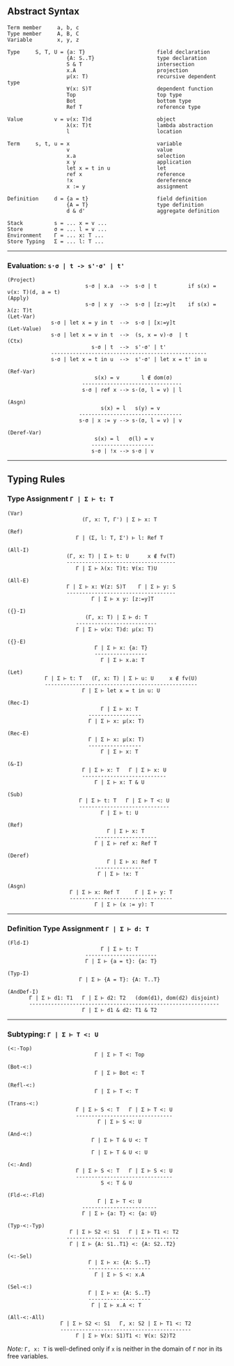 ## Abstract Syntax

    Term member     a, b, c
    Type member     A, B, C
    Variable        x, y, z

    Type     S, T, U = {a: T}                       field declaration
                       {A: S..T}                    type declaration
                       S & T                        intersection
                       x.A                          projection
                       μ(x: T)                      recursive dependent type
                       ∀(x: S)T                     dependent function
                       Top                          top type
                       Bot                          bottom type
                       Ref T                        reference type

    Value          v = ν(x: T)d                     object
                       λ(x: T)t                     lambda abstraction
                       l                            location

    Term     s, t, u = x                            variable
                       v                            value
                       x.a                          selection
                       x y                          application
                       let x = t in u               let
                       ref x                        reference
                       !x                           dereference
                       x := y                       assignment                

    Definition     d = {a = t}                      field definition
                       {A = T}                      type definition
                       d & d'                       aggregate definition

    Stack          s = ... x = v ...
    Store          σ = ... l = v ...
    Environment    Γ = ... x: T ...
    Store Typing   Σ = ... l: T ...

***

### Evaluation: `s·σ | t -> s'·σ' | t'`

    (Project)
                             s·σ | x.a  -->  s·σ | t          if s(x) = ν(x: T)(d, a = t)
    (Apply)
                             s·σ | x y  -->  s·σ | [z:=y]t    if s(x) = λ(z: T)t
    (Let-Var)
                  s·σ | let x = y in t  -->  s·σ | [x:=y]t
    (Let-Value)
                  s·σ | let x = v in t  -->  (s, x = v)·σ  | t
    (Ctx)
                               s·σ | t  -->  s'·σ' | t'
                  --------------------------------------------------
                  s·σ | let x = t in u  -->  s'·σ' | let x = t' in u

    (Ref-Var)
                                s(x) = v       l ∉ dom(σ)
                            --------------------------------
                            s·σ | ref x --> s·(σ, l = v) | l

    (Asgn)
                                  s(x) = l   s(y) = v
                           ---------------------------------
                           s·σ | x := y --> s·(σ, l = v) | v

    (Deref-Var)
                                s(x) = l   σ(l) = v
                               --------------------
                               s·σ | !x --> s·σ | v


***

## Typing Rules

### Type Assignment `Γ | Σ ⊢ t: T`

    (Var)
                            (Γ, x: T, Γ') | Σ ⊢ x: T

    (Ref)
                          Γ | (Σ, l: T, Σ') ⊢ l: Ref T
    
    (All-I)
                       (Γ, x: T) | Σ ⊢ t: U      x ∉ fv(T)
                       -----------------------------------
                          Γ | Σ ⊢ λ(x: T)t: ∀(x: T)U
    
    (All-E)
                       Γ | Σ ⊢ x: ∀(z: S)T    Γ | Σ ⊢ y: S
                       -----------------------------------
                               Γ | Σ ⊢ x y: [z:=y]T
    
    ({}-I)
                             (Γ, x: T) | Σ ⊢ d: T
                          --------------------------
                          Γ | Σ ⊢ ν(x: T)d: μ(x: T)
    
    ({}-E)
                                Γ | Σ ⊢ x: {a: T}
                                -----------------
                                  Γ | Σ ⊢ x.a: T
    
    (Let)
                Γ | Σ ⊢ t: T   (Γ, x: T) | Σ ⊢ u: U     x ∉ fv(U)
                -------------------------------------------------
                            Γ | Σ ⊢ let x = t in u: U
    
    (Rec-I)
                                  Γ | Σ ⊢ x: T
                              -----------------
                              Γ | Σ ⊢ x: μ(x: T)
    
    (Rec-E)
                              Γ | Σ ⊢ x: μ(x: T)
                              -----------------
                                  Γ | Σ ⊢ x: T
    
    (&-I)
                            Γ | Σ ⊢ x: T   Γ | Σ ⊢ x: U
                            ---------------------------
                                Γ | Σ ⊢ x: T & U
    
    (Sub)
                           Γ | Σ ⊢ t: T   Γ | Σ ⊢ T <: U
                           -----------------------------
                                  Γ | Σ ⊢ t: U

    (Ref)                   
                                    Γ | Σ ⊢ x: T
                                --------------------
                                Γ | Σ ⊢ ref x: Ref T

    (Deref)
                                    Γ | Σ ⊢ x: Ref T
                                ----------------
                                 Γ | Σ ⊢ !x: T

    (Asgn)
                        Γ | Σ ⊢ x: Ref T     Γ | Σ ⊢ y: T
                        ---------------------------------
                                Γ | Σ ⊢ (x := y): T
    

***

### Definition Type Assignment `Γ | Σ ⊢ d: T`

    (Fld-I)
                                  Γ | Σ ⊢ t: T
                             -----------------------
                             Γ | Σ ⊢ {a = t}: {a: T}
    
    (Typ-I)
                           Γ | Σ ⊢ {A = T}: {A: T..T}
    
    (AndDef-I)
           Γ | Σ ⊢ d1: T1   Γ | Σ ⊢ d2: T2   (dom(d1), dom(d2) disjoint)
           -------------------------------------------------------------
                            Γ | Σ ⊢ d1 & d2: T1 & T2


***

### Subtyping: `Γ | Σ ⊢ T <: U`

    (<:-Top)
                                Γ | Σ ⊢ T <: Top
    
    (Bot-<:)
                                Γ | Σ ⊢ Bot <: T
    
    (Refl-<:)
                                Γ | Σ ⊢ T <: T
    
    (Trans-<:)
                          Γ | Σ ⊢ S <: T   Γ | Σ ⊢ T <: U
                          -------------------------------
                                 Γ | Σ ⊢ S <: U
    
    (And-<:)
                               Γ | Σ ⊢ T & U <: T

                               Γ | Σ ⊢ T & U <: U
    
    (<:-And)
                          Γ | Σ ⊢ S <: T   Γ | Σ ⊢ S <: U
                          -------------------------------
                                  S <: T & U
    
    (Fld-<:-Fld)
                                 Γ | Σ ⊢ T <: U
                            ------------------------
                            Γ | Σ ⊢ {a: T} <: {a: U}
    
    (Typ-<:-Typ)
                        Γ | Σ ⊢ S2 <: S1   Γ | Σ ⊢ T1 <: T2
                       ------------------------------------
                        Γ | Σ ⊢ {A: S1..T1} <: {A: S2..T2}
    
    (<:-Sel)
                              Γ | Σ ⊢ x: {A: S..T}
                              --------------------
                                Γ | Σ ⊢ S <: x.A
    
    (Sel-<:)
                              Γ | Σ ⊢ x: {A: S..T}
                              --------------------
                               Γ | Σ ⊢ x.A <: T
    
    (All-<:-All)
                     Γ | Σ ⊢ S2 <: S1   Γ, x: S2 | Σ ⊢ T1 <: T2
                     ------------------------------------------
                          Γ | Σ ⊢ ∀(x: S1)T1 <: ∀(x: S2)T2


*Note:* `Γ, x: T` is well-defined only if `x` is neither in the domain of `Γ` nor in
its free variables.




